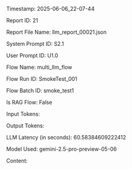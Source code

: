 Timestamp: 2025-06-06_22-07-44

Report ID: 21

Report File Name: llm_report_00021.json

System Prompt ID: S2.1

User Prompt ID: U1.0

Flow Name: multi_llm_flow

Flow Run ID: SmokeTest_001

Flow Batch ID: smoke_test1

Is RAG Flow: False

Input Tokens: 

Output Tokens: 

LLM Latency (in seconds): 60.58384609222412

Model Used: gemini-2.5-pro-preview-05-06

Content:


